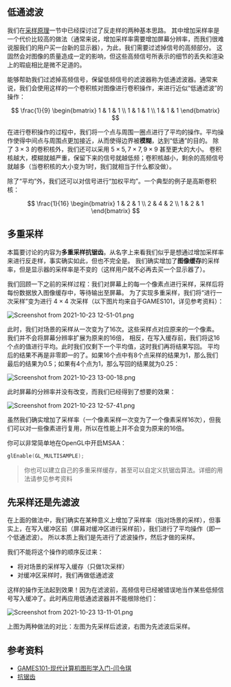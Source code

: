 ## 低通滤波
我们在[采样原理](https://neilkleistgao.github.io/fake-CG-wiki/antialiasing/sampling/)一节中已经探讨过了反走样的两种基本思路。
其中增加采样率是一个代价比较高的做法（通常来说，增加采样率需要增加屏幕分辨率，而我们很难说服我们的用户买一台新的显示器），为此，我们需要过滤掉信号的高频部分。
这固然会对图像的质量造成一定的影响，但这些高频信号所表示的细节的丢失和渲染上的瑕疵相比是微不足道的。

能够帮助我们过滤掉高频信号，保留低频信号的滤波器称为低通滤波器。通常来说，我们会使用这样的一个卷积核对图像进行卷积操作，来进行近似“低通滤波”的操作：

$$
\frac{1}{9}
\begin{bmatrix}
    1 & 1 & 1 \\
    1 & 1 & 1 \\
    1 & 1 & 1 
\end{bmatrix}
$$

在进行卷积操作的过程中，我们将一个点与周围一圈点进行了平均的操作。平均操作使得中间点与周围点更加接近，从而使得边界被**模糊**，达到“低通”的目的。
除了 $3 \times 3$ 的卷积核外，我们还可以采用 $5 \times 5, 7 \times 7, 9 \times 9$ 甚至更大的大小。
卷积核越大，模糊就越严重，保留下来的信号就越低频；卷积核越小，剩余的高频信号就越多（当卷积核的大小变为1时，我们就相当于什么都没做）。

除了“平均”外，我们还可以对信号进行“加权平均”。一个典型的例子是高斯卷积核：

$$
\frac{1}{16}
\begin{bmatrix}
    1 & 2 & 1 \\
    2 & 4 & 2 \\
    1 & 2 & 1 
\end{bmatrix}
$$

## 多重采样
本篇要讨论的内容为**多重采样抗锯齿**。从名字上来看我们似乎是想通过增加采样率来进行反走样，事实确实如此，但也不完全是。
我们确实增加了**图像缓存**的采样率，但是显示器的采样率是不变的（这样用户就不必再去买一个显示器了）。

我们回顾一下之前的采样过程：我们对屏幕上的每一个像素点进行采样，采样后将每份数据放入图像缓存中，等待输出至屏幕。
为了实现多重采样，我们将“进行一次采样”变为进行 $4\times 4$ 次采样（以下图片均来自于GAMES101，详见参考资料）：

![Screenshot from 2021-10-23 12-51-01.png](https://i.loli.net/2021/10/23/JYvCQmReKn561p2.png)

此时，我们对场景的采样从一次变为了16次。这些采样点对应原来的一个像素。我们并不会将屏幕分辨率扩展为原来的16倍，
相反，在写入缓存前，我们将这16个点的值进行平均。此时我们仅剩下一个平均值，这时我们再将结果写回。
平均后的结果不再是非零即一的了。如果16个点中有8个点采样的结果为1，那么我们最后的结果为0.5；如果有4个点为1，那么写回的结果就为0.25：

![Screenshot from 2021-10-23 13-00-18.png](https://i.loli.net/2021/10/23/fls1MySFhzWi9Gk.png)

此时屏幕的分辨率并没有改变，而我们已经得到了想要的效果：

![Screenshot from 2021-10-23 12-57-41.png](https://i.loli.net/2021/10/23/4hOv1r3KS5ZH9gN.png)

虽然我们确实增加了采样率（一个像素采样一次变为了一个像素采样16次），但我们可以对一些像素进行复用，所以在性能上并不会变为原来的16倍。

你可以非常简单地在OpenGL中开启MSAA：

```c++
glEnable(GL_MULTISAMPLE);
```

> 你也可以建立自己的多重采样缓存，甚至可以自定义抗锯齿算法。详细的用法请参见参考资料

## 先采样还是先滤波
在上面的做法中，我们确实在某种意义上增加了采样率（指对场景的采样），但事实上，在写入缓冲区前（屏幕对缓冲区进行采样前），我们进行了平均操作（即一个低通滤波）。
所以本质上我们是先进行了滤波操作，然后才做的采样。

我们不能将这个操作的顺序反过来：

+ 将对场景的采样写入缓存（只做1次采样）
+ 对缓冲区采样时，我们再做低通滤波

这样的操作无法起到效果！因为在滤波前，高频信号已经被错误地当作某些低频信号写入缓冲了。此时再应用低通滤波器并不能根除他们：

![Screenshot from 2021-10-23 13-11-01.png](https://i.loli.net/2021/10/23/z8jJot9IykwFXQs.png)

上图为两种做法的对比：左图为先采样后滤波，右图为先滤波后采样。


## 参考资料
+ [GAMES101-现代计算机图形学入门-闫令琪](https://www.bilibili.com/video/BV1X7411F744?p=6)
+ [抗锯齿](https://learnopengl-cn.github.io/04%20Advanced%20OpenGL/11%20Anti%20Aliasing/)